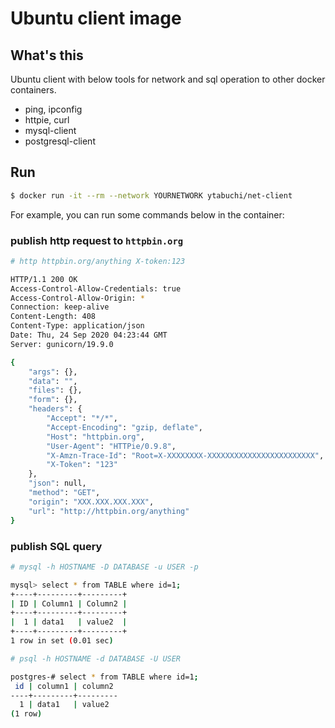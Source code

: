 # Ubuntu client image


## What's this

Ubuntu client with below tools for network and sql operation to other docker containers.

- ping, ipconfig
- httpie, curl
- mysql-client
- postgresql-client



## Run

```sh
$ docker run -it --rm --network YOURNETWORK ytabuchi/net-client
```

For example, you can run some commands below in the container:

### publish http request to `httpbin.org`

```sh
# http httpbin.org/anything X-token:123

HTTP/1.1 200 OK
Access-Control-Allow-Credentials: true
Access-Control-Allow-Origin: *
Connection: keep-alive
Content-Length: 408
Content-Type: application/json
Date: Thu, 24 Sep 2020 04:23:44 GMT
Server: gunicorn/19.9.0

{
    "args": {},
    "data": "",
    "files": {},
    "form": {},
    "headers": {
        "Accept": "*/*",
        "Accept-Encoding": "gzip, deflate",
        "Host": "httpbin.org",
        "User-Agent": "HTTPie/0.9.8",
        "X-Amzn-Trace-Id": "Root=X-XXXXXXXX-XXXXXXXXXXXXXXXXXXXXXXXX",
        "X-Token": "123"
    },
    "json": null,
    "method": "GET",
    "origin": "XXX.XXX.XXX.XXX",
    "url": "http://httpbin.org/anything"
}
```

### publish SQL query

```sh
# mysql -h HOSTNAME -D DATABASE -u USER -p

mysql> select * from TABLE where id=1;
+----+---------+---------+
| ID | Column1 | Column2 |
+----+---------+---------+
|  1 | data1   | value2  |
+----+---------+---------+
1 row in set (0.01 sec)
```

```sh
# psql -h HOSTNAME -d DATABASE -U USER

postgres-# select * from TABLE where id=1;
 id | column1 | column2 
----+---------+---------
  1 | data1   | value2
(1 row)
```
